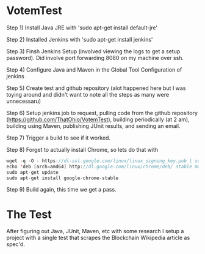 # VotemTest
Step 1) 
Install Java JRE with 'sudo apt-get install default-jre'

Step 2)
Installed Jenkins with 'sudo apt-get install jenkins'

Step 3) 
Finsh Jenkins Setup (involved viewing the logs to get a setup password). Did involve port forwarding 8080 on my machine over ssh. 

Step 4)
Configure Java and Maven in the Global Tool Configuration of jenkins 

Step 5)
Create test and github repository (alot happened here but I was toying around and didn't want to note all the steps as many were unnecessaru) 

Step 6)
Setup jenkins job to request, pulling code from the github repository (https://github.com/ThatOhio/VotemTest), building periodically (at 2 am), building using Maven, publishing JUnit results, and sending an email. 

Step 7) 
Trigger a build to see if it worked. 

Step 8) 
Forget to actually install Chrome, so lets do that with 
```java
wget -q -O - https://dl-ssl.google.com/linux/linux_signing_key.pub | sudo apt-key add -
echo 'deb [arch=amd64] http://dl.google.com/linux/chrome/deb/ stable main' | sudo tee /etc/apt/sources.list.d/google-chrome.list
sudo apt-get update 
sudo apt-get install google-chrome-stable
```

Step 9) 
Build again, this time we get a pass. 

# The Test
After figuring out Java, JUnit, Maven, etc with some research I setup a project with a single test that scrapes the Blockchain Wikipedia article as spec'd.  

